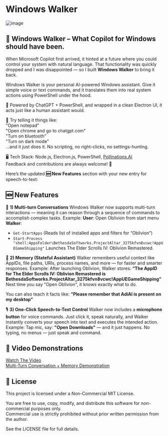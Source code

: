 # **Windows Walker**
![image](https://github.com/user-attachments/assets/1fd2eb94-4ee2-4562-9191-806368f36731)          
## 🚀 **Windows Walker – What Copilot for Windows should have been.**

When Microsoft Copilot first arrived, it hinted at a future where you could control your system with natural language. That functionality was quickly dropped and I was disappointed — so I built **Windows Walker** to bring it back.

Windows Walker is your personal AI-powered Windows assistant. Give it simple voice or text commands, and it translates them into real system actions using PowerShell under the hood.

🧠 Powered by ChatGPT + PowerShell, and wrapped in a clean Electron UI, it acts just like a human assistant would.

💬 Try telling it things like:          
"Open notepad"           
"Open chrome and go to chatgpt.com"         
"Turn on bluetooth"         
"Turn on dark mode"        
...and it just does it. No scripting, no right-clicks, no settings-hunting.        

🖥️ Tech Stack: Node.js, Electron.js, PowerShell, [Pollinations.AI](https://pollinations.ai/)         
Feedback and contributions are always welcome! 🙌

Here’s the updated **🆕 New Features** section with your new entry for speech-to-text:

## 🆕 **New Features**

🔁 **1) Multi-turn Conversations**
Windows Walker now supports multi-turn interactions — meaning it can reason through a sequence of commands to accomplish complex tasks.
Example:
**User**: Open Oblivion from start menu
**Walker**:

* `Get-StartApps` (Reads list of installed apps and filters for “Oblivion”)
* `Start-Process "shell:AppsFolder\BethesdaSoftworks.ProjectAltar_3275kfvn8vcwc!AppUEGameShipping"`
  Launches The Elder Scrolls IV: Oblivion Remastered.

🧠 **2) Memory (Stateful Assistant)**
Walker remembers useful context like AppIDs, file paths, URIs, process names, and more — for faster and smarter responses.
Example:
After launching Oblivion, Walker stores:
**“The AppID for The Elder Scrolls IV: Oblivion Remastered is BethesdaSoftworks.ProjectAltar\_3275kfvn8vcwc!AppUEGameShipping”**
Next time you say "Open Oblivion", it knows exactly what to do.

You can also teach it facts like:
**“Please remember that AdiAI is present on my desktop”**

🎙️ **3) One-Click Speech-to-Text Control**
Walker now includes a **microphone button** for voice commands. Just click it, speak naturally, and Walker instantly converts your speech into text and executes the intended action.
Example:
Tap mic, say:
**"Open Downloads"**
— and it just happens.
No typing, no menus — just speak and command.                

## 🎥 **Video Demonstrations**
[Watch The Video](https://www.youtube.com/watch?v=mcH4TlnGenQ)          
[Multi-Turn Conversation + Memory Demonstration](https://www.youtube.com/watch?v=Bih6vcDwiz8)

## 📜 **License**
This project is licensed under a Non-Commercial MIT License.          

You are free to use, copy, modify, and distribute this software for non-commercial purposes only.         
Commercial use is strictly prohibited without prior written permission from the author.         

See the LICENSE file for full details.          
